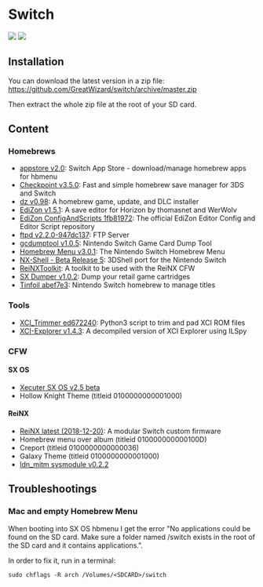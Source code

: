 # Switch

![](https://img.shields.io/badge/switch-sx--os-red.svg)
![](https://img.shields.io/badge/switch-sdfiles-orange.svg)

## Installation

You can download the latest version in a zip file: https://github.com/GreatWizard/switch/archive/master.zip

Then extract the whole zip file at the root of your SD card.

## Content

### Homebrews

- [appstore v2.0](https://github.com/vgmoose/appstorenx): Switch App Store - download/manage homebrew apps for hbmenu
- [Checkpoint v3.5.0](https://github.com/BernardoGiordano/Checkpoint/): Fast and simple homebrew save manager for 3DS and Switch
- [dz v0.98](https://github.com/BernardoGiordano/Checkpoint/): A homebrew game, update, and DLC installer
- [EdiZon v1.5.1](https://github.com/thomasnet-mc/EdiZon): A save editor for Horizon by thomasnet and WerWolv
- [EdiZon ConfigAndScripts 1fb81972](https://github.com/WerWolv98/EdiZon_ConfigsAndScripts): The official EdiZon Editor Config and Editor Script repository
- [ftpd v2.2.0-947dc137](https://github.com/WinterMute/ftpd): FTP Server
- [gcdumptool v1.0.5](https://github.com/DarkMatterCore/gcdumptool): Nintendo Switch Game Card Dump Tool
- [Homebrew Menu v3.0.1](https://github.com/switchbrew/nx-hbmenu): The Nintendo Switch Homebrew Menu
- [NX-Shell - Beta Release 5](https://github.com/joel16/NX-Shell): 3DShell port for the Nintendo Switch
- [ReiNXToolkit](https://github.com/Reisyukaku/ReiNXToolkit): A toolkit to be used with the ReiNX CFW
- [SX Dumper v1.0.2](https://sx.xecuter.com/): Dump your retail game cartridges
- [Tinfoil abef7e3](https://github.com/Adubbz/Tinfoil): Nintendo Switch homebrew to manage titles

### Tools

- [XCI_Trimmer ed672240](https://github.com/AnalogMan151/XCI_Trimmer): Python3 script to trim and pad XCI ROM files
- [XCI-Explorer v1.4.3](https://github.com/StudentBlake/XCI-Explorer): A decompiled version of XCI Explorer using ILSpy

### CFW

#### SX OS

- [Xecuter SX OS v2.5 beta](https://sx.xecuter.com/)
- Hollow Knight Theme (titleid 0100000000001000)

#### ReiNX

- [ReiNX latest (2018-12-20)](https://reinx.guide/builds): A modular Switch custom firmware
- Homebrew menu over album (titleid 010000000000100D)
- Creport (titleid 0100000000000036)
- Galaxy Theme (titleid 0100000000001000)
- [ldn_mitm sysmodule v0.2.2](https://github.com/spacemeowx2/ldn_mitm)

## Troubleshootings

### Mac and empty Homebrew Menu

When booting into SX OS hbmenu I get the error "No applications could be found on the SD card. Make sure a folder named /switch exists in the root of the SD card and it contains applications.".

In order to fix it, run in a terminal:

```
sudo chflags -R arch /Volumes/<SDCARD>/switch
```
